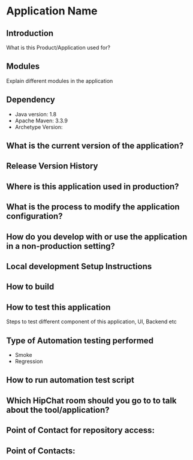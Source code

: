 #  Application Name


## Introduction
What is this Product/Application used for?

## Modules
Explain different modules in the application

## Dependency

* Java version: 1.8
* Apache Maven: 3.3.9
* Archetype Version:

## What is the current version of the application?


## Release Version History


## Where is this application used in production?


## What is the process to modify the application configuration?


## How do you develop with or use the application in a non-production setting?


## Local development Setup Instructions


## How to build


## How to test this application

Steps to test different component of this application, UI, Backend etc

## Type of Automation testing performed
* Smoke
* Regression

## How to run automation test script

## Which HipChat room should you go to to talk about the tool/application?


## Point of Contact for repository access:


## Point of Contacts:
